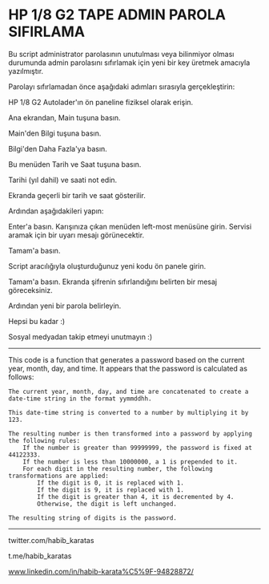 # HP 1/8 G2 TAPE ADMIN PAROLA SIFIRLAMA
Bu script administrator parolasının unutulması veya bilinmiyor olması durumunda admin parolasını sıfırlamak için yeni bir key üretmek amacıyla yazılmıştır.

Parolayı sıfırlamadan önce aşağıdaki adımları sırasıyla gerçekleştirin:

HP 1/8 G2 Autolader'ın ön paneline fiziksel olarak erişin.

Ana ekrandan, Main tuşuna basın.

Main'den Bilgi tuşuna basın.

Bilgi'den Daha Fazla'ya basın.

Bu menüden Tarih ve Saat tuşuna basın.

Tarihi (yıl dahil) ve saati not edin.

Ekranda geçerli bir tarih ve saat
gösterilir.

Ardından aşağıdakileri yapın:

Enter'a basın. Karışınıza çıkan menüden left-most menüsüne girin. Servisi aramak için bir uyarı mesajı görünecektir.

Tamam'a basın.

Script aracılığıyla oluşturduğunuz yeni kodu ön panele girin.

Tamam'a basın. Ekranda şifrenin sıfırlandığını belirten bir mesaj göreceksiniz.

Ardından yeni bir parola belirleyin.

Hepsi bu kadar :) 

Sosyal medyadan takip etmeyi unutmayın :)

----------------------------------------------------

This code is a function that generates a password based on the current year, month, day, and time. It appears that the password is calculated as follows:

    The current year, month, day, and time are concatenated to create a date-time string in the format yymmddhh.

    This date-time string is converted to a number by multiplying it by 123.

    The resulting number is then transformed into a password by applying the following rules:
        If the number is greater than 99999999, the password is fixed at 44122333.
        If the number is less than 10000000, a 1 is prepended to it.
        For each digit in the resulting number, the following transformations are applied:
            If the digit is 0, it is replaced with 1.
            If the digit is 9, it is replaced with 1.
            If the digit is greater than 4, it is decremented by 4.
            Otherwise, the digit is left unchanged.

    The resulting string of digits is the password.

---------------------------------------------------

twitter.com/habib_karatas

t.me/habib_karatas

www.linkedin.com/in/habib-karata%C5%9F-94828872/


